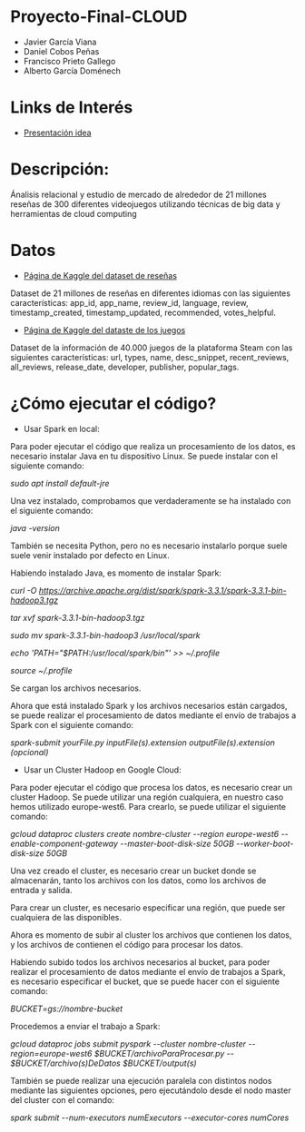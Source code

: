 # Proyecto-Final-CLOUD
* Javier García Viana
* Daniel Cobos Peñas
* Francisco Prieto Gallego
* Alberto García Doménech

# Links de Interés
* [Presentación idea](https://docs.google.com/presentation/d/1bndRXzmOWwVLmoXwjcvGRPQskVZk58VQPU7JXqMCTfA/edit?usp=sharing)

# Descripción:
Ánalisis relacional y estudio de mercado de alrededor de 21 millones reseñas de 300 diferentes videojuegos utilizando técnicas de big data y herramientas de cloud computing

# Datos
* [Página de Kaggle del dataset de reseñas](https://www.kaggle.com/datasets/najzeko/steam-reviews-2021)

Dataset de 21 millones de reseñas en  diferentes idiomas con las siguientes características: app_id, app_name, review_id, language, review, timestamp_created, timestamp_updated, recommended, votes_helpful.

* [Página de Kaggle del dataste de los juegos](https://www.kaggle.com/datasets/trolukovich/steam-games-complete-dataset)

Dataset de la información de 40.000 juegos de la plataforma Steam con las siguientes características: url, types, name, desc_snippet, recent_reviews, all_reviews, release_date, developer, publisher, popular_tags.

# ¿Cómo ejecutar el código?
* Usar Spark en local:

Para poder ejecutar el código que realiza un procesamiento de los datos, es necesario instalar Java en tu dispositivo Linux. Se puede instalar con el siguiente comando:

  *sudo apt install default-jre*
  
Una vez instalado, comprobamos que verdaderamente se ha instalado con el siguiente comando:

  *java -version*
  
También se necesita Python, pero no es necesario instalarlo porque suele suele venir instalado por defecto en Linux.

Habiendo instalado Java, es momento de instalar Spark:

  *curl -O https://archive.apache.org/dist/spark/spark-3.3.1/spark-3.3.1-bin-hadoop3.tgz*
  
  *tar xvf spark-3.3.1-bin-hadoop3.tgz*
  
  *sudo mv spark-3.3.1-bin-hadoop3 /usr/local/spark*
  
  *echo 'PATH="$PATH:/usr/local/spark/bin"' >> ~/.profile*
  
  *source ~/.profile*
  
Se cargan los archivos necesarios.

Ahora que está instalado Spark y los archivos necesarios están cargados, se puede realizar el procesamiento de datos mediante el envío de trabajos a Spark con el siguiente comando:

  *spark-submit yourFile.py inputFile(s).extension outputFile(s).extension (opcional)*
  
* Usar un Cluster Hadoop en Google Cloud:

Para poder ejecutar el código que procesa los datos, es necesario crear un cluster Hadoop. Se puede utilizar una región cualquiera, en nuestro caso hemos utilizado europe-west6. Para crearlo, se puede utilizar el siguiente comando:

  *gcloud dataproc clusters create nombre-cluster --region europe-west6 --enable-component-gateway --master-boot-disk-size 50GB --worker-boot-disk-size 50GB*
  
Una vez creado el cluster, es necesario crear un bucket donde se almacenarán, tanto los archivos con los datos, como los archivos de entrada y salida.

Para crear un cluster, es necesario especificar una región, que puede ser cualquiera de las disponibles.

Ahora es momento de subir al cluster los archivos que contienen los datos, y los archivos de contienen el código para procesar los datos.

Habiendo subido todos los archivos necesarios al bucket, para poder realizar el procesamiento de datos mediante el envío de trabajos a Spark, es necesario especificar el bucket, que se puede hacer con el siguiente comando:

  *BUCKET=gs://nombre-bucket*
  
Procedemos a enviar el trabajo a Spark:

  *gcloud dataproc jobs submit pyspark --cluster nombre-cluster --region=europe-west6 $BUCKET/archivoParaProcesar.py -- $BUCKET/archivo(s)DeDatos $BUCKET/output(s)*
  
También se puede realizar una ejecución paralela con distintos nodos mediante las siguientes opciones, pero ejecutándolo desde el nodo master del cluster con el comando:

  *spark submit --num-executors numExecutors --executor-cores numCores <script>*
